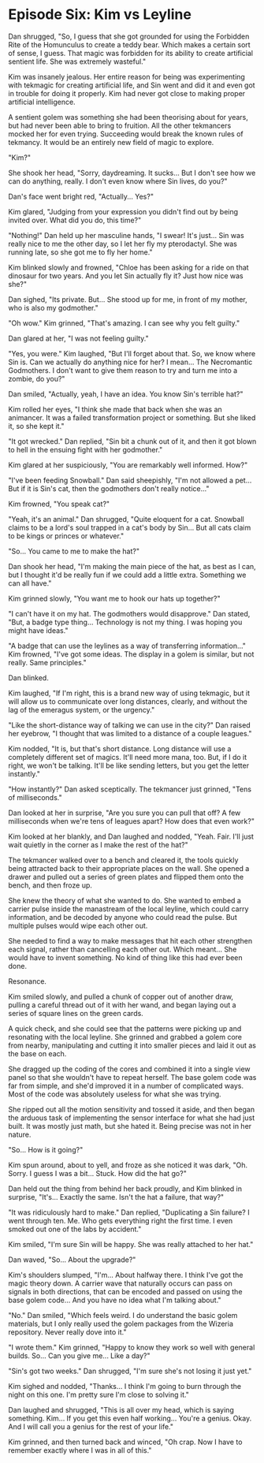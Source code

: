 # Episode Six: Kim vs Leyline

Dan shrugged, "So, I guess that she got grounded for using the Forbidden Rite of the Homunculus to create a teddy bear. Which makes a certain sort of sense, I guess. That magic was forbidden for its ability to create artificial sentient life. She was extremely wasteful."


Kim was insanely jealous. Her entire reason for being was experimenting with tekmagic for creating artificial life, and Sin went and did it and even got in trouble for doing it properly. Kim had never got close to making proper artificial intelligence.

A sentient golem was something she had been theorising about for years, but had never been able to bring to fruition. All the other tekmancers mocked her for even trying. Succeeding would break the known rules of tekmancy. It would be an entirely new field of magic to explore.

"Kim?"

She shook her head, "Sorry, daydreaming. It sucks... But I don't see how we can do anything, really. I don't even know where Sin lives, do you?"

Dan's face went bright red, "Actually... Yes?"

Kim glared, "Judging from your expression you didn't find out by being invited over. What did you do, this time?"

"Nothing!" Dan held up her masculine hands, "I swear! It's just... Sin was really nice to me the other day, so I let her fly my pterodactyl. She was running late, so she got me to fly her home."

Kim blinked slowly and frowned, "Chloe has been asking for a ride on that dinosaur for two years. And you let Sin actually fly it? Just how nice was she?"

Dan sighed, "Its private. But... She stood up for me, in front of my mother, who is also my godmother."

"Oh wow." Kim grinned, "That's amazing. I can see why you felt guilty."

Dan glared at her, "I was not feeling guilty."

"Yes, you were." Kim laughed, "But I'll forget about that. So, we know where Sin is. Can we actually do anything nice for her? I mean... The Necromantic Godmothers. I don't want to give them reason to try and turn me into a zombie, do you?"

Dan smiled, "Actually, yeah, I have an idea. You know Sin's terrible hat?"

Kim rolled her eyes, "I think she made that back when she was an animancer. It was a failed transformation project or something. But she liked it, so she kept it."

"It got wrecked." Dan replied, "Sin bit a chunk out of it, and then it got blown to hell in the ensuing fight with her godmother."

Kim glared at her suspiciously, "You are remarkably well informed. How?"

"I've been feeding Snowball." Dan said sheepishly, "I'm not allowed a pet... But if it is Sin's cat, then the godmothers don't really notice..."

Kim frowned, "You speak cat?"

"Yeah, it's an animal." Dan shrugged, "Quite eloquent for a cat. Snowball claims to be a lord's soul trapped in a cat's body by Sin... But all cats claim to be kings or princes or whatever."

"So... You came to me to make the hat?"

Dan shook her head, "I'm making the main piece of the hat, as best as I can, but I thought it'd be really fun if we could add a little extra. Something we can all have."

Kim grinned slowly, "You want me to hook our hats up together?"

"I can't have it on my hat. The godmothers would disapprove." Dan stated, "But, a badge type thing... Technology is not my thing. I was hoping you might have ideas."

"A badge that can use the leylines as a way of transferring information..." Kim frowned, "I've got some ideas. The display in a golem is similar, but not really. Same principles."

Dan blinked.

Kim laughed, "If I'm right, this is a brand new way of using tekmagic, but it will allow us to communicate over long distances, clearly, and without the lag of the emeragus system, or the urgency."

"Like the short-distance way of talking we can use in the city?" Dan raised her eyebrow, "I thought that was limited to a distance of a couple leagues."

Kim nodded, "It is, but that's short distance. Long distance will use a completely different set of magics. It'll need more mana, too. But, if I do it right, we won't be talking. It'll be like sending letters, but you get the letter instantly."

"How instantly?" Dan asked sceptically. The tekmancer just grinned, "Tens of milliseconds."

Dan looked at her in surprise, "Are you sure you can pull that off? A few milliseconds when we're tens of leagues apart? How does that even work?"

Kim looked at her blankly, and Dan laughed and nodded, "Yeah. Fair. I'll just wait quietly in the corner as I make the rest of the hat?"

The tekmancer walked over to a bench and cleared it, the tools quickly being attracted back to their appropriate places on the wall. She opened a drawer and pulled out a series of green plates and flipped them onto the bench, and then froze up.

She knew the theory of what she wanted to do. She wanted to embed a carrier pulse inside the manastream of the local leyline, which could carry information, and be decoded by anyone who could read the pulse. But multiple pulses would wipe each other out.

She needed to find a way to make messages that hit each other strengthen each signal, rather than cancelling each other out. Which meant... She would have to invent something. No kind of thing like this had ever been done.

Resonance.

Kim smiled slowly, and pulled a chunk of copper out of another draw, pulling a careful thread out of it with her wand, and began laying out a series of square lines on the green cards.

A quick check, and she could see that the patterns were picking up and resonating with the local leyline. She grinned and grabbed a golem core from nearby, manipulating and cutting it into smaller pieces and laid it out as the base on each.

She dragged up the coding of the cores and combined it into a single view panel so that she wouldn't have to repeat herself. The base golem code was far from simple, and she'd improved it in a number of complicated ways. Most of the code was absolutely useless for what she was trying.

She ripped out all the motion sensitivity and tossed it aside, and then began the arduous task of implementing the sensor interface for what she had just built. It was mostly just math, but she hated it. Being precise was not in her nature.

"So... How is it going?"

Kim spun around, about to yell, and froze as she noticed it was dark, "Oh. Sorry. I guess I was a bit... Stuck. How did the hat go?"

Dan held out the thing from behind her back proudly, and Kim blinked in surprise, "It's... Exactly the same. Isn't the hat a failure, that way?"

"It was ridiculously hard to make." Dan replied, "Duplicating a Sin failure? I went through ten. Me. Who gets everything right the first time. I even smoked out one of the labs by accident."

Kim smiled, "I'm sure Sin will be happy. She was really attached to her hat."

Dan waved, "So... About the upgrade?"

Kim's shoulders slumped, "I'm... About halfway there. I think I've got the magic theory down. A carrier wave that naturally occurs can pass on signals in both directions, that can be encoded and passed on using the base golem code... And you have no idea what I'm talking about."

"No." Dan smiled, "Which feels weird. I do understand the basic golem materials, but I only really used the golem packages from the Wizeria repository. Never really dove into it."

"I wrote them." Kim grinned, "Happy to know they work so well with general builds. So... Can you give me... Like a day?"

"Sin's got two weeks." Dan shrugged, "I'm sure she's not losing it just yet."

Kim sighed and nodded, "Thanks... I think I'm going to burn through the night on this one. I'm pretty sure I'm close to solving it."

Dan laughed and shrugged, "This is all over my head, which is saying something. Kim... If you get this even half working... You're a genius. Okay. And I will call you a genius for the rest of your life."

Kim grinned, and then turned back and winced, "Oh crap. Now I have to remember exactly where I was in all of this."
